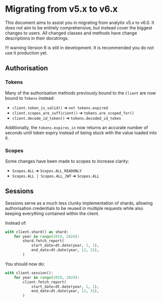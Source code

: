 # Migrating from v5.x to v6.x

This document aims to assist you in migrating from analytix v5.x to v6.0.
It does not aim to be entirely comprehensive, but instead cover the biggest changes to users.
All changed classes and methods have change descriptions in their docstrings.

!!! warning
    Version 6 is still in development.
    It is recommended you do not use it production yet.

## Authorisation

### Tokens

Many of the authorisation methods previously bound to the `Client` are now bound to `Tokens` instead:

* `client.token_is_valid()` ➔ `not tokens.expired`
* `client.scopes_are_sufficient()` ➔ `tokens.are_scoped_for()`
* `client.decode_id_token()` ➔ `tokens.decoded_id_token`

Additionally, the `tokens.expires_in` now returns an accurate number of seconds until token expiry instead of being stuck with the value loaded into it.

### Scopes

Some changes have been made to scopes to increase clarity:

* `Scopes.ALL` ➔ `Scopes.ALL_READONLY`
* `Scopes.ALL | Scopes.ALL_JWT` ➔ `Scopes.ALL`

## Sessions

Sessions serve as a much less clunky implementation of shards, allowing authorisation credentials to be reused in multiple requests while also keeping everything contained within the client.

Instead of:
```py
with client.shard() as shard:
    for year in range(2019, 2024):
        shard.fetch_report(
            start_date=dt.date(year, 1, 1),
            end_date=dt.date(year, 12, 31),
        )
```

You should now do:
```py
with client.session():
    for year in range(2019, 2024):
        client.fetch_report(
            start_date=dt.date(year, 1, 1),
            end_date=dt.date(year, 12, 31),
        )
```
